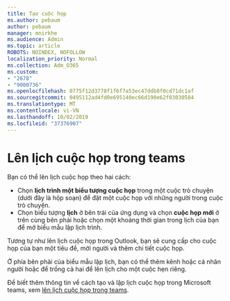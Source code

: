 ```yaml
---
title: Tạo cuộc họp
ms.author: pebaum
author: pebaum
manager: mnirkhe
ms.audience: Admin
ms.topic: article
ROBOTS: NOINDEX, NOFOLLOW
localization_priority: Normal
ms.collection: Adm_O365
ms.custom:
- "2678"
- "9000736"
ms.openlocfilehash: 0775f12d3778f1f6f7a53ec47ddb8f0cd71dc1af
ms.sourcegitcommit: 0495112ad4fd0e695140ec66d190e62f03030584
ms.translationtype: MT
ms.contentlocale: vi-VN
ms.lasthandoff: 10/02/2019
ms.locfileid: "37376907"
---
```

# <a name="schedule-a-meeting-in-teams"></a>Lên lịch cuộc họp trong teams

Bạn có thể lên lịch cuộc họp theo hai cách: 

- Chọn **lịch trình một biểu tượng cuộc họp** trong một cuộc trò chuyện (dưới đây là hộp soạn) để đặt một cuộc họp với những người trong cuộc trò chuyện.
- Chọn biểu tượng **lịch** ở bên trái của ứng dụng và chọn **cuộc họp mới** ở trên cùng bên phải hoặc chọn một khoảng thời gian trong lịch của bạn để mở biểu mẫu lập lịch trình.

Tương tự như lên lịch cuộc họp trong Outlook, bạn sẽ cung cấp cho cuộc họp của bạn một tiêu đề, mời người và thêm chi tiết cuộc họp.

Ở phía bên phải của biểu mẫu lập lịch, bạn có thể thêm kênh hoặc cá nhân người hoặc để trống cả hai để lên lịch cho một cuộc hẹn riêng.

Để biết thêm thông tin về cách tạo và lập lịch cuộc họp trong Microsoft teams, xem [lên lịch cuộc họp trong teams](https://support.office.com/article/Schedule-a-meeting-in-Teams-943507a9-8583-4c58-b5d2-8ec8265e04e5).